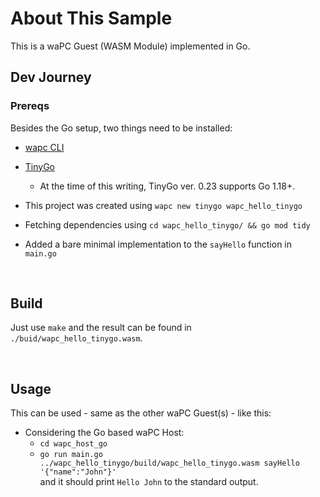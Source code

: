 # About This Sample

This is a waPC Guest (WASM Module) implemented in Go.

## Dev Journey

### Prereqs

Besides the Go setup, two things need to be installed:
- [wapc CLI](https://wapc.io)
- [TinyGo](https://tinygo.org/)
  - At the time of this writing, TinyGo ver. 0.23 supports Go 1.18+.

- This project was created using `wapc new tinygo wapc_hello_tinygo`<br>
- Fetching dependencies using `cd wapc_hello_tinygo/ && go mod tidy`
- Added a bare minimal implementation to the `sayHello` function in `main.go`

<br/>

## Build

Just use `make` and the result can be found in `./buid/wapc_hello_tinygo.wasm`.<br>

<br/>

## Usage

This can be used - same as the other waPC Guest(s) - like this:

- Considering the Go based waPC Host:<br>
  - `cd wapc_host_go`
  - `go run main.go ../wapc_hello_tinygo/build/wapc_hello_tinygo.wasm sayHello '{"name":"John"}'`<br/>
    and it should print `Hello John` to the standard output.
